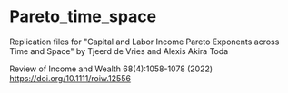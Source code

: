 # Pareto_time_space
Replication files for "Capital and Labor Income Pareto Exponents across Time and Space" by Tjeerd de Vries and Alexis Akira Toda

Review of Income and Wealth 68(4):1058-1078 (2022)
https://doi.org/10.1111/roiw.12556
